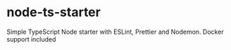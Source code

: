 # node-ts-starter
 Simple TypeScript Node starter with ESLint, Prettier and Nodemon. Docker support included
